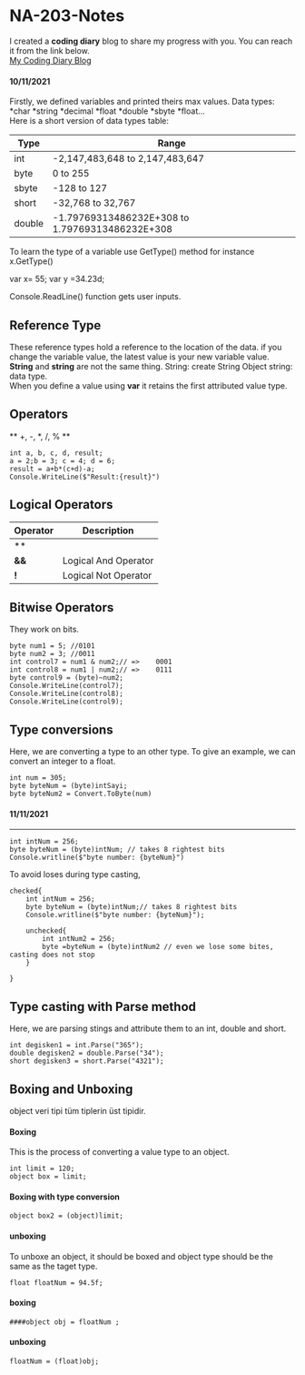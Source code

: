 # NA-203-Notes

I created a **coding diary** blog to share my progress with you. You can reach it from the link below.<br />
[My Coding Diary Blog](https://baristutakli.github.io/NA-203-Notes/)
#### 10/11/2021
Firstly, we defined variables and printed theirs max values.
Data types: *char *string  *decimal  *float  *double *sbyte  *float...<br />
Here is a short version of data types table:


Type | Range
------------ | -------------
int | -2,147,483,648 to 2,147,483,647
byte | 0 to 255
sbyte | -128 to 127
short | -32,768 to 32,767
double | -1.79769313486232E+308 to 1.79769313486232E+308

To learn the type of a variable use GetType() method for instance x.GetType()

var x= 55;
var y =34.23d; 

Console.ReadLine() function gets user inputs.

## Reference Type
These reference types hold a reference to the location of the data.
if you change the variable value, the latest value is your new variable value.<br />
**String** and **string** are not the same thing. String:  create String Object
string: data type.<br /> When you define a value using **var** it retains the first attributed value type.


## Operators

** +, -, *, /, % **
```
int a, b, c, d, result;
a = 2;b = 3; c = 4; d = 6;
result = a+b*(c+d)-a;
Console.WriteLine($"Result:{result}")
```


## Logical Operators
 

Operator | Description
------------ | -------------
**||** |  Logical Or Operator
**&&** | Logical And Operator
**!** | Logical Not Operator 

## Bitwise Operators
They work on bits.

```
byte num1 = 5; //0101
byte num2 = 3; //0011
int control7 = num1 & num2;// =>    0001
int control8 = num1 | num2;// =>    0111
byte control9 = (byte)~num2;
Console.WriteLine(control7);
Console.WriteLine(control8);
Console.WriteLine(control9);
```

## Type conversions
Here, we are converting a type to an other type. To give an example, we can convert an integer to a float.

```
int num = 305;
byte byteNum = (byte)intSayi;
byte byteNum2 = Convert.ToByte(num)
```

#### 11/11/2021
-------------------------------------------------------------
```
int intNum = 256;
byte byteNum = (byte)intNum; // takes 8 rightest bits 
Console.writline($"byte number: {byteNum}")
```
To avoid loses during type casting,
```
checked{
    int intNum = 256;
    byte byteNum = (byte)intNum;// takes 8 rightest bits 
    Console.writline($"byte number: {byteNum}");

    unchecked{
        int ıntNum2 = 256;
        byte =byteNum = (byte)intNum2 // even we lose some bites, casting does not stop
    }

} 
```

## Type casting with Parse method
Here, we are parsing stings and attribute them to an int, double and short.
```
int degisken1 = int.Parse("365");
double degisken2 = double.Parse("34");
short degisken3 = short.Parse("4321");
```

## Boxing and Unboxing
object  veri tipi tüm tiplerin üst tipidir.
#### Boxing
This is the process of converting  a value type to an object.

```
int limit = 120;
object box = limit;
```
#### Boxing with type conversion
```
object box2 = (object)limit;
```
#### unboxing
To unboxe an object, it should be boxed and object type should be the same as the taget type.

```
float floatNum = 94.5f;
```
#### boxing
```
####object obj = floatNum ;
```
#### unboxing
```
floatNum = (float)obj;
 ```



